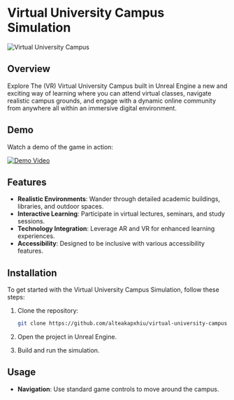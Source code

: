 # Virtual University Campus Simulation

![Virtual University Campus](https://i.imghippo.com/files/bZS8W1723456249.png)

## Overview

Explore The (VR) Virtual University Campus built in Unreal Engine a new and exciting way of learning where you can attend virtual classes, navigate realistic campus grounds, and engage with a dynamic online community from anywhere all within an immersive digital environment.

## Demo

Watch a demo of the game in action:

[![Demo Video](https://img.youtube.com/vi/5dXgW0DyCNk/0.jpg)](https://youtu.be/5dXgW0DyCNk?si=0xmfWyKPje5GIRBl)

## Features

- **Realistic Environments**: Wander through detailed academic buildings, libraries, and outdoor spaces.
- **Interactive Learning**: Participate in virtual lectures, seminars, and study sessions.
- **Technology Integration**: Leverage AR and VR for enhanced learning experiences.
- **Accessibility**: Designed to be inclusive with various accessibility features.

## Installation

To get started with the Virtual University Campus Simulation, follow these steps:

1. Clone the repository:
    ```bash
    git clone https://github.com/alteakapxhiu/virtual-university-campus.git
    ```

2. Open the project in Unreal Engine.

3. Build and run the simulation.

## Usage

- **Navigation**: Use standard game controls to move around the campus.

 